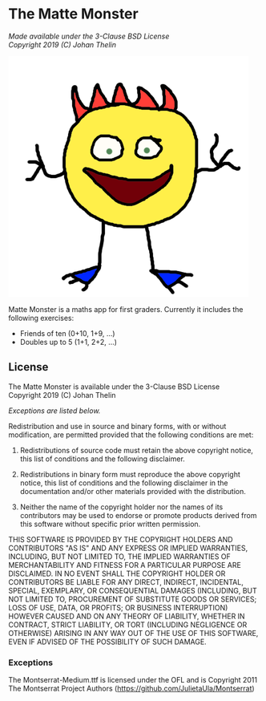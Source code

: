 # The Matte Monster

*Made available under the 3-Clause BSD License<br />
Copyright 2019 (C) Johan Thelin*

![](godot/images/logo-large.png?raw=true)

Matte Monster is a maths app for first graders. Currently it includes the following exercises:

- Friends of ten (0+10, 1+9, ...)
- Doubles up to 5 (1+1, 2+2, ...)

## License

The Matte Monster is available under the 3-Clause BSD License<br />
Copyright 2019 (C) Johan Thelin

*Exceptions are listed below.*

Redistribution and use in source and binary forms, with or without modification, are permitted provided that the following conditions are met:

1. Redistributions of source code must retain the above copyright notice, this list of conditions and the following disclaimer.

2. Redistributions in binary form must reproduce the above copyright notice, this list of conditions and the following disclaimer in the documentation and/or other materials provided with the distribution.

3. Neither the name of the copyright holder nor the names of its contributors may be used to endorse or promote products derived from this software without specific prior written permission.

THIS SOFTWARE IS PROVIDED BY THE COPYRIGHT HOLDERS AND CONTRIBUTORS "AS IS" AND ANY EXPRESS OR IMPLIED WARRANTIES, INCLUDING, BUT NOT LIMITED TO, THE IMPLIED WARRANTIES OF MERCHANTABILITY AND FITNESS FOR A PARTICULAR PURPOSE ARE DISCLAIMED. IN NO EVENT SHALL THE COPYRIGHT HOLDER OR CONTRIBUTORS BE LIABLE FOR ANY DIRECT, INDIRECT, INCIDENTAL, SPECIAL, EXEMPLARY, OR CONSEQUENTIAL DAMAGES (INCLUDING, BUT NOT LIMITED TO, PROCUREMENT OF SUBSTITUTE GOODS OR SERVICES; LOSS OF USE, DATA, OR PROFITS; OR BUSINESS INTERRUPTION) HOWEVER CAUSED AND ON ANY THEORY OF LIABILITY, WHETHER IN CONTRACT, STRICT LIABILITY, OR TORT (INCLUDING NEGLIGENCE OR OTHERWISE) ARISING IN ANY WAY OUT OF THE USE OF THIS SOFTWARE, EVEN IF ADVISED OF THE POSSIBILITY OF SUCH DAMAGE.


### Exceptions

The Montserrat-Medium.ttf is licensed under the OFL and is Copyright 2011 The Montserrat Project Authors (https://github.com/JulietaUla/Montserrat)
